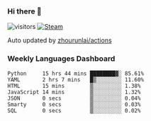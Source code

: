 ### Hi there 👋

![visitors](https://visitor-badge.glitch.me/badge?page_id=zhourunlai)
[![Steam](https://img.shields.io/badge/dynamic/json?label=Steam&query=%24.data.totalSubs&url=https%3A%2F%2Fapi.spencerwoo.com%2Fsubstats%2F%3Fsource%3DsteamGames%26queryKey%3D76561198285156854&suffix=%20Games&logo=steam&labelColor=134375&color=0b1a37&longCache=true)](http://steamcommunity.com/profiles/76561198285156854)

Auto updated by <a href="https://github.com/zhourunlai/zhourunlai/actions" target="_blank">zhourunlai/actions</a>

### Weekly Languages Dashboard

<!--PART:wakatime-->
```text
Python     15 hrs 44 mins ████████▓░ 85.61%
YAML       2 hrs 7 mins   █▒░░░░░░░░ 11.60%
HTML       15 mins        ▒░░░░░░░░░ 1.38%
JavaScript 14 mins        ▒░░░░░░░░░ 1.32%
JSON       0 secs         ▒░░░░░░░░░ 0.04%
Smarty     0 secs         ▒░░░░░░░░░ 0.03%
SQL        0 secs         ▒░░░░░░░░░ 0.02%
```
<!--PART:wakatime-->
